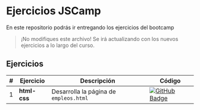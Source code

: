 # Ejercicios JSCamp

En este repositorio podrás ir entregando los ejercicios del bootcamp 

> ¡No modifiques este archivo! Se irá actualizando con los nuevos ejercicios a lo largo del curso.

## Ejercicios

| # | Ejercicio | Descripción | Código |
| - | --------- | ----------- | ------ |
| 1 | **html-css** | Desarrolla la página de `empleos.html` | [![GitHub Badge](https://img.shields.io/badge/estado-completado-green)](/01-ejercicio-html-css/tree/main/README.md) |
